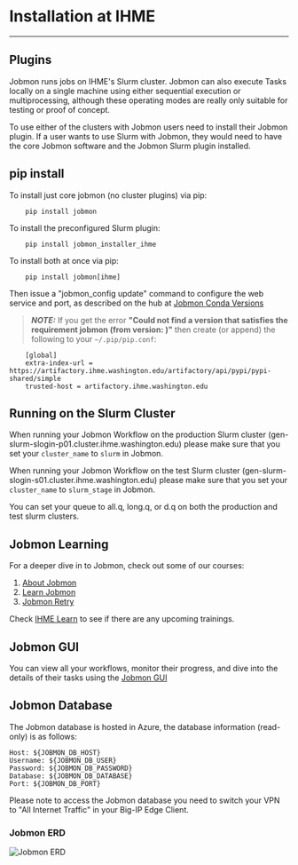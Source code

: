 # Installation at IHME

---

## Plugins

Jobmon runs jobs on IHME's Slurm cluster.
Jobmon can also execute Tasks locally on a single machine using either
sequential execution or multiprocessing, although these operating modes are really
only suitable for testing or proof of concept.

To use either of the clusters with Jobmon users need to install their Jobmon plugin. If a user
wants to use Slurm with Jobmon, they would need to have the core Jobmon software and the
Jobmon Slurm plugin installed.

##  pip install

To install just core jobmon (no cluster plugins) via pip:

```shell
    pip install jobmon
```

To install the preconfigured Slurm plugin:

```shell
    pip install jobmon_installer_ihme
``` 

To install both at once via pip:

```shell
    pip install jobmon[ihme]
```

Then issue a "jobmon_config update" command to configure the web service and port, as described on
the hub at [Jobmon Conda Versions](https://hub.ihme.washington.edu/display/DataScience/Jobmon+Conda+Versions)


> **_NOTE:_**
    If you get the error **"Could not find a version that satisfies the requirement jobmon (from version: )"** then create (or append) the following to your ``~/.pip/pip.conf``:
    
        [global]
        extra-index-url = https://artifactory.ihme.washington.edu/artifactory/api/pypi/pypi-shared/simple
        trusted-host = artifactory.ihme.washington.edu

## Running on the Slurm Cluster

When running your Jobmon Workflow on the production Slurm cluster (gen-slurm-slogin-p01.cluster.ihme.washington.edu) 
please make sure that you set your ``cluster_name`` to ``slurm`` in Jobmon.

When running your Jobmon Workflow on the test Slurm cluster (gen-slurm-slogin-s01.cluster.ihme.washington.edu) please 
make sure  that you set your ``cluster_name`` to ``slurm_stage`` in Jobmon.

You can set your queue to all.q, long.q, or d.q on both the production and test slurm clusters.


## Jobmon Learning

For a deeper dive in to Jobmon, check out some of our courses:

1. [About Jobmon](https://hub.ihme.washington.edu/pages/viewpage.action?pageId=74531156)
2. [Learn Jobmon](https://hub.ihme.washington.edu/pages/viewpage.action?pageId=78062050)
3. [Jobmon Retry](https://hub.ihme.washington.edu/pages/viewpage.action?pageId=78062056)

Check [IHME Learn](https://ihme.brightspace.com>) to see if there are any upcoming trainings.

## Jobmon GUI

You can view all your workflows, monitor their progress, and dive into the details
of their tasks using the [Jobmon GUI](https://jobmon-gui.ihme.washington.edu)

## Jobmon Database

The Jobmon database is hosted in Azure, the database information (read-only) is as follows:

```shell
Host: ${JOBMON_DB_HOST}
Username: ${JOBMON_DB_USER}
Password: ${JOBMON_DB_PASSWORD}
Database: ${JOBMON_DB_DATABASE}
Port: ${JOBMON_DB_PORT}
```

Please note to access the Jobmon database you need to switch your VPN to "All Internet Traffic" in your Big-IP Edge Client.

### Jobmon ERD

![Jobmon ERD](jobmon_erd.svg)
